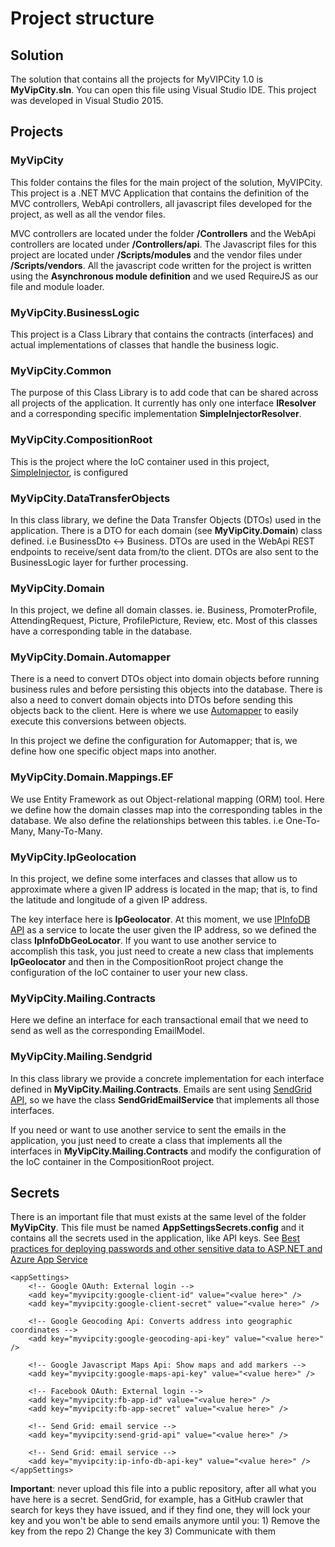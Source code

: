 
# Project structure

## Solution
The solution that contains all the projects for MyVIPCity 1.0 is **MyVipCity.sln**. You can open this file using Visual Studio IDE. This project was developed in Visual Studio 2015.

## Projects

### MyVipCity

This folder contains the files for the main project of the solution, MyVIPCity. This project is a .NET MVC Application that contains the definition of the MVC controllers, WebApi controllers, all javascript files developed for the project, as well as all the vendor files.

MVC controllers are located under the folder **/Controllers** and the WebApi controllers are located under **/Controllers/api**.
The Javascript files for this project are located under **/Scripts/modules** and the vendor files under **/Scripts/vendors**. All the javascript code written for the project is written using the **Asynchronous module definition** and we used RequireJS as our file and module loader.

### MyVipCity.BusinessLogic

This project is a Class Library that contains the contracts (interfaces) and actual implementations of classes that handle the business logic.

### MyVipCity.Common

The purpose of this Class Library is to add code that can be shared across all projects of the application. It currently has only one interface **IResolver** and a corresponding specific implementation **SimpleInjectorResolver**.

### MyVipCity.CompositionRoot

This is the project where the IoC container used in this project, [SimpleInjector](https://simpleinjector.org/index.html), is configured

### MyVipCity.DataTransferObjects

In this class library, we define the Data Transfer Objects (DTOs) used in the application. There is a DTO for each domain (see **MyVipCity.Domain**) class defined. i.e BusinessDto <-> Business. DTOs are used in the WebApi REST endpoints to receive/sent data from/to the client. DTOs are also sent to the BusinessLogic layer for further processing.

### MyVipCity.Domain

In this project, we define all domain classes. ie. Business, PromoterProfile, AttendingRequest, Picture, ProfilePicture, Review, etc. Most of this classes have a corresponding table in the database.

### MyVipCity.Domain.Automapper

There is a need to convert DTOs object into domain objects before running business rules and before persisting this objects into the database. There is also a need to convert domain objects into DTOs before sending this objects back to the client. Here is where we use [Automapper](http://automapper.org/) to easily execute this conversions between objects. 

In this project we define the configuration for Automapper; that is, we define how one specific object maps into another.

### MyVipCity.Domain.Mappings.EF

We use Entity Framework as out Object-relational mapping (ORM) tool. Here we define how the domain classes map into the corresponding tables in the database. We also define the relationships between this tables. i.e One-To-Many, Many-To-Many.

### MyVipCity.IpGeolocation

In this project, we define some interfaces and classes that allow us to approximate where a given IP address is located in the map; that is, to find the latitude and longitude of a given IP address. 

The key interface here is **IpGeolocator**. At this moment, we use [IPInfoDB API](http://ipinfodb.com/ip_location_api.php) as a service to locate the user given the IP address, so we defined the class **IpInfoDbGeoLocator**. If you want to use another service to accomplish this task, you just need to create a new class that implements **IpGeolocator** and then in the CompositionRoot project change the configuration of the IoC container to user your new class.

### MyVipCity.Mailing.Contracts

Here we define an interface for each transactional email that we need to send as well as the corresponding EmailModel.

### MyVipCity.Mailing.Sendgrid

In this class library we provide a concrete implementation for each interface defined in **MyVipCity.Mailing.Contracts**. Emails are sent using [SendGrid API](https://sendgrid.com/), so we have the class **SendGridEmailService** that implements all those interfaces.

If you need or want to use another service to sent the emails in the application, you just need to create a class that implements all the interfaces in **MyVipCity.Mailing.Contracts** and modify the configuration of the IoC container in the CompositionRoot project.

## Secrets

There is an important file that must exists at the same level of the folder **MyVipCity**. This file must be named **AppSettingsSecrets.config** and it contains all the secrets used in the application, like API keys. See [Best practices for deploying passwords and other sensitive data to ASP.NET and Azure App Service](https://docs.microsoft.com/en-us/aspnet/identity/overview/features-api/best-practices-for-deploying-passwords-and-other-sensitive-data-to-aspnet-and-azure)

```
<appSettings>  
	<!-- Google OAuth: External login -->
	<add key="myvipcity:google-client-id" value="<value here>" />	
	<add key="myvipcity:google-client-secret" value="<value here>" />
	
	<!-- Google Geocoding Api: Converts address into geographic coordinates -->
	<add key="myvipcity:google-geocoding-api-key" value="<value here>" />
	
	<!-- Google Javascript Maps Api: Show maps and add markers -->
	<add key="myvipcity:google-maps-api-key" value="<value here>" />
	
	<!-- Facebook OAuth: External login -->
	<add key="myvipcity:fb-app-id" value="<value here>" />
	<add key="myvipcity:fb-app-secret" value="<value here>" />
	
	<!-- Send Grid: email service -->
	<add key="myvipcity:send-grid-api" value="<value here>" />
	
	<!-- Send Grid: email service -->
	<add key="myvipcity:ip-info-db-api-key" value="<value here>" />
</appSettings>  
```
**Important**: never upload this file into a public repository, after all what you have here is a secret. SendGrid, for example, has a GitHub crawler that search for keys they have issued, and if they find one, they will lock your key and you won't be able to send emails anymore until you: 1) Remove the key from the repo 2) Change the key 3) Communicate with them

